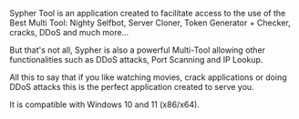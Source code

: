 Sypher Tool is an application created to facilitate access to the use of the Best Multi Tool: Nighty Selfbot, Server Cloner, Token Generator + Checker, cracks, DDoS and much more... 

But that's not all, Sypher is also a powerful Multi-Tool allowing other functionalities such as DDoS attacks, Port Scanning and IP Lookup.

All this to say that if you like watching movies, crack applications or doing DDoS attacks this is the perfect application created to serve you.

It is compatible with Windows 10 and 11 (x86/x64).
